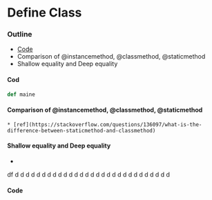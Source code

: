 # Define Class

### Outline

* [Code](#code)
* Comparison of @instancemethod, @classmethod, @staticmethod
* Shallow equality and Deep equality

#### Cod

```python
def maine

```

#### Comparison of @instancemethod, @classmethod, @staticmethod
    
    * [ref](https://stackoverflow.com/questions/136097/what-is-the-difference-between-staticmethod-and-classmethod)

#### Shallow equality and Deep equality
* 

df
d
d
d
d
d
d
d
d
d
d
d
d
d
d
d
d
d
d
d
d
d
d
d
d
d
d
d
d
d

#### Code

